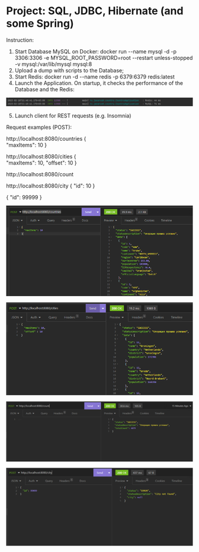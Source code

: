 # Project: SQL, JDBC, Hibernate (and some Spring)

Instruction:
1) Start Database MySQL on Docker:
   docker run --name mysql -d -p 3306:3306 -e MYSQL_ROOT_PASSWORD=root --restart unless-stopped -v mysql:/var/lib/mysql mysql:8
2) Upload a dump with scripts to the Database;
3) Start Redis:
   docker run -d --name redis -p 6379:6379 redis:latest
4) Launch the Application. On startup, it checks the performance of the Database and the Redis:

![alt text](https://github.com/Gluk87/ru.javarush.sultangulov.country/blob/dev/img/screen_redis.png)

5) Launch client for REST requests (e.g. Insomnia)

Request examples (POST):

http://localhost:8080/countries
{	
	"maxItems": 10
}


http://localhost:8080/cities
{	
	"maxItems": 10,
	"offset": 10
}

http://localhost:8080/count

http://localhost:8080/city
{
"id": 10
}

{
"id": 99999
}

![alt text](https://github.com/Gluk87/ru.javarush.sultangulov.country/blob/dev/img/screen_country.png)

![alt text](https://github.com/Gluk87/ru.javarush.sultangulov.country/blob/dev/img/screen_city.png)

![alt text](https://github.com/Gluk87/ru.javarush.sultangulov.country/blob/dev/img/screen_count.png)

![alt text](https://github.com/Gluk87/ru.javarush.sultangulov.country/blob/dev/img/screen_error.png)